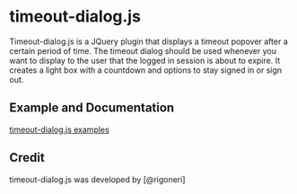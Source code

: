 timeout-dialog.js
=================

Timeout-dialog.js is a JQuery plugin that displays a timeout popover after a certain period of time. The timeout dialog should be used whenever you want to display to the user that the logged in session is about to expire. It creates a light box with a countdown and options to stay signed in or sign out.

Example and Documentation
-------------------------

[timeout-dialog.js examples](http://rigoneri.github.com/timeout-dialog.js)


Credit
------

timeout-dialog.js was developed by [@rigoneri]


